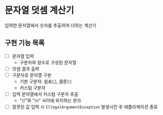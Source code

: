 # 문자열 덧셈 계산기

입력한 문자열에서 숫자를 추출하여 더하는 계산기

## 구현 기능 목록

- [ ] 문자열 입력
    - 구분자와 양수로 구성된 문자열
- [ ] 덧셈 결과 출력
- [ ] 구분자로 문자열 구분
    - 기본 구분자: 쉼표(,), 클론(:)
    - 커스텀 구분자
- [ ] 입력 문자열에서 커스텀 구분자 추출
    - "//"와 "\n" 사이에 위치하는 문자
- [ ] 잘못된 값 입력 시 `IllegalArgumentException` 발생시킨 후 애플리케이션 종료
